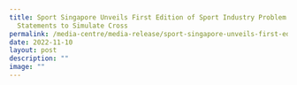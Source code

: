 ```yaml
---
title: Sport Singapore Unveils First Edition of Sport Industry Problem
  Statements to Simulate Cross
permalink: /media-centre/media-release/sport-singapore-unveils-first-edition-of-sport-industry-problem/
date: 2022-11-10
layout: post
description: ""
image: ""
---
```

